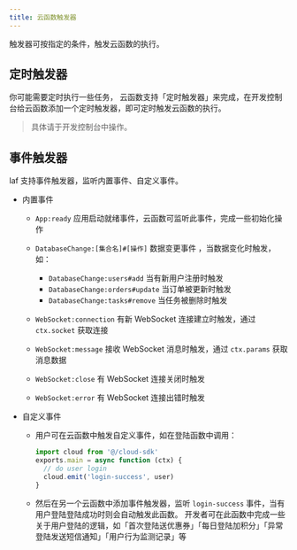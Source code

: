 ```yaml
---
title: 云函数触发器
---
```




触发器可按指定的条件，触发云函数的执行。

## 定时触发器
你可能需要定时执行一些任务， 云函数支持「定时触发器」来完成，在开发控制台给云函数添加一个定时触发器，即可定时触发云函数的执行。

> 具体请于开发控制台中操作。

## 事件触发器
laf 支持事件触发器，监听内置事件、自定义事件。

- 内置事件
  - `App:ready` 应用启动就绪事件，云函数可监听此事件，完成一些初始化操作
  - `DatabaseChange:[集合名]#[操作]` 数据变更事件 ，当数据变化时触发，如：

    - `DatabaseChange:users#add` 当有新用户注册时触发
    - `DatabaseChange:orders#update` 当订单被更新时触发
    - `DatabaseChange:tasks#remove` 当任务被删除时触发

  - `WebSocket:connection` 有新 WebSocket 连接建立时触发，通过 `ctx.socket` 获取连接
  - `WebSocket:message` 接收 WebSocket 消息时触发，通过 `ctx.params` 获取消息数据
  - `WebSocket:close` 有 WebSocket 连接关闭时触发
  - `WebSocket:error` 有 WebSocket 连接出错时触发


- 自定义事件
  - 用户可在云函数中触发自定义事件，如在登陆函数中调用： 
    ```ts
    import cloud from '@/cloud-sdk'
    exports.main = async function (ctx) {
      // do user login
      cloud.emit('login-success', user)
    }
    ```
  - 然后在另一个云函数中添加事件触发器，监听 `login-success` 事件，当有用户登陆登陆成功时则会自动触发此函数。
    开发者可在此函数中完成一些关于用户登陆的逻辑，如「首次登陆送优惠券」「每日登陆加积分」「异常登陆发送短信通知」「用户行为监测记录」等